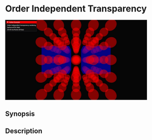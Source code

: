 # Order Independent Transparency

<img src="../../screenshots/oit.jpg" height="256px">

## Synopsis


## Description
